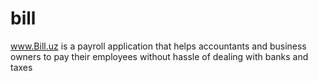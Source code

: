 bill
====

www.Bill.uz is a payroll application that helps accountants and business owners to pay their employees without hassle of dealing with banks and taxes

